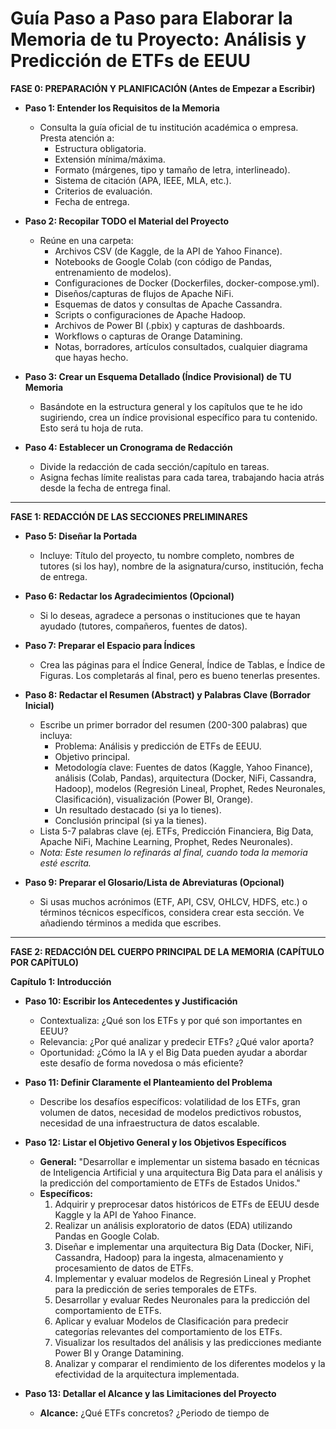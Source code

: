 # Guía Paso a Paso para Elaborar la Memoria de tu Proyecto: Análisis y Predicción de ETFs de EEUU

**FASE 0: PREPARACIÓN Y PLANIFICACIÓN (Antes de Empezar a Escribir)**

* **Paso 1: Entender los Requisitos de la Memoria**
    * Consulta la guía oficial de tu institución académica o empresa. Presta atención a:
        * Estructura obligatoria.
        * Extensión mínima/máxima.
        * Formato (márgenes, tipo y tamaño de letra, interlineado).
        * Sistema de citación (APA, IEEE, MLA, etc.).
        * Criterios de evaluación.
        * Fecha de entrega.

* **Paso 2: Recopilar TODO el Material del Proyecto**
    * Reúne en una carpeta:
        * Archivos CSV (de Kaggle, de la API de Yahoo Finance).
        * Notebooks de Google Colab (con código de Pandas, entrenamiento de modelos).
        * Configuraciones de Docker (Dockerfiles, docker-compose.yml).
        * Diseños/capturas de flujos de Apache NiFi.
        * Esquemas de datos y consultas de Apache Cassandra.
        * Scripts o configuraciones de Apache Hadoop.
        * Archivos de Power BI (.pbix) y capturas de dashboards.
        * Workflows o capturas de Orange Datamining.
        * Notas, borradores, artículos consultados, cualquier diagrama que hayas hecho.

* **Paso 3: Crear un Esquema Detallado (Índice Provisional) de TU Memoria**
    * Basándote en la estructura general y los capítulos que te he ido sugiriendo, crea un índice provisional específico para tu contenido. Esto será tu hoja de ruta.

* **Paso 4: Establecer un Cronograma de Redacción**
    * Divide la redacción de cada sección/capítulo en tareas.
    * Asigna fechas límite realistas para cada tarea, trabajando hacia atrás desde la fecha de entrega final.

---

**FASE 1: REDACCIÓN DE LAS SECCIONES PRELIMINARES**

* **Paso 5: Diseñar la Portada**
    * Incluye: Título del proyecto, tu nombre completo, nombres de tutores (si los hay), nombre de la asignatura/curso, institución, fecha de entrega.

* **Paso 6: Redactar los Agradecimientos (Opcional)**
    * Si lo deseas, agradece a personas o instituciones que te hayan ayudado (tutores, compañeros, fuentes de datos).

* **Paso 7: Preparar el Espacio para Índices**
    * Crea las páginas para el Índice General, Índice de Tablas, e Índice de Figuras. Los completarás al final, pero es bueno tenerlas presentes.

* **Paso 8: Redactar el Resumen (Abstract) y Palabras Clave (Borrador Inicial)**
    * Escribe un primer borrador del resumen (200-300 palabras) que incluya:
        * Problema: Análisis y predicción de ETFs de EEUU.
        * Objetivo principal.
        * Metodología clave: Fuentes de datos (Kaggle, Yahoo Finance), análisis (Colab, Pandas), arquitectura (Docker, NiFi, Cassandra, Hadoop), modelos (Regresión Lineal, Prophet, Redes Neuronales, Clasificación), visualización (Power BI, Orange).
        * Un resultado destacado (si ya lo tienes).
        * Conclusión principal (si ya la tienes).
    * Lista 5-7 palabras clave (ej. ETFs, Predicción Financiera, Big Data, Apache NiFi, Machine Learning, Prophet, Redes Neuronales).
    * *Nota: Este resumen lo refinarás al final, cuando toda la memoria esté escrita.*

* **Paso 9: Preparar el Glosario/Lista de Abreviaturas (Opcional)**
    * Si usas muchos acrónimos (ETF, API, CSV, OHLCV, HDFS, etc.) o términos técnicos específicos, considera crear esta sección. Ve añadiendo términos a medida que escribes.

---

**FASE 2: REDACCIÓN DEL CUERPO PRINCIPAL DE LA MEMORIA (CAPÍTULO POR CAPÍTULO)**

**Capítulo 1: Introducción**

* **Paso 10: Escribir los Antecedentes y Justificación**
    * Contextualiza: ¿Qué son los ETFs y por qué son importantes en EEUU?
    * Relevancia: ¿Por qué analizar y predecir ETFs? ¿Qué valor aporta?
    * Oportunidad: ¿Cómo la IA y el Big Data pueden ayudar a abordar este desafío de forma novedosa o más eficiente?

* **Paso 11: Definir Claramente el Planteamiento del Problema**
    * Describe los desafíos específicos: volatilidad de los ETFs, gran volumen de datos, necesidad de modelos predictivos robustos, necesidad de una infraestructura de datos escalable.

* **Paso 12: Listar el Objetivo General y los Objetivos Específicos**
    * **General:** "Desarrollar e implementar un sistema basado en técnicas de Inteligencia Artificial y una arquitectura Big Data para el análisis y la predicción del comportamiento de ETFs de Estados Unidos."
    * **Específicos:**
        1.  Adquirir y preprocesar datos históricos de ETFs de EEUU desde Kaggle y la API de Yahoo Finance.
        2.  Realizar un análisis exploratorio de datos (EDA) utilizando Pandas en Google Colab.
        3.  Diseñar e implementar una arquitectura Big Data (Docker, NiFi, Cassandra, Hadoop) para la ingesta, almacenamiento y procesamiento de datos de ETFs.
        4.  Implementar y evaluar modelos de Regresión Lineal y Prophet para la predicción de series temporales de ETFs.
        5.  Desarrollar y evaluar Redes Neuronales para la predicción del comportamiento de ETFs.
        6.  Aplicar y evaluar Modelos de Clasificación para predecir categorías relevantes del comportamiento de los ETFs.
        7.  Visualizar los resultados del análisis y las predicciones mediante Power BI y Orange Datamining.
        8.  Analizar y comparar el rendimiento de los diferentes modelos y la efectividad de la arquitectura implementada.

* **Paso 13: Detallar el Alcance y las Limitaciones del Proyecto**
    * **Alcance:** ¿Qué ETFs concretos? ¿Periodo de tiempo de
